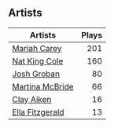 ## Artists
Artists | Plays 
----- | -----: 
[Mariah Carey](/artists/mariah-carey-31885) | 201
[Nat King Cole](/artists/nat-king-cole-3428) | 160
[Josh Groban](/artists/josh-groban-58260) | 80
[Martina McBride](/artists/martina-mcbride-35319) | 66
[Clay Aiken](/artists/clay-aiken-116167) | 16
[Ella Fitzgerald](/artists/ella-fitzgerald-925) | 13

